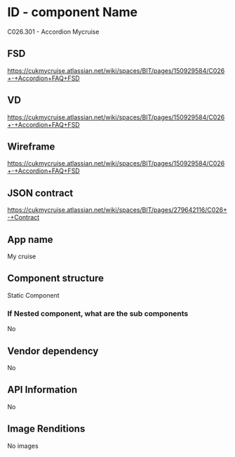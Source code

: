 # ID - component Name
C026.301 - Accordion Mycruise

## FSD
https://cukmycruise.atlassian.net/wiki/spaces/BIT/pages/150929584/C026+-+Accordion+FAQ+FSD

## VD
https://cukmycruise.atlassian.net/wiki/spaces/BIT/pages/150929584/C026+-+Accordion+FAQ+FSD

## Wireframe
https://cukmycruise.atlassian.net/wiki/spaces/BIT/pages/150929584/C026+-+Accordion+FAQ+FSD

## JSON contract
https://cukmycruise.atlassian.net/wiki/spaces/BIT/pages/279642116/C026+-+Contract

## App name
My cruise

## Component structure
Static Component

### If Nested component, what are the sub components
No

## Vendor dependency
No 

## API Information
No

## Image Renditions
No images
